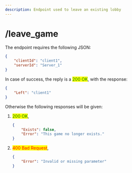 ```yaml
---
description: Endpoint used to leave an existing lobby
---
```


# /leave\_game

The endpoint requires the following JSON:

```json
{
    "clientId": "client1",
    "serverId": "Server_1"
}
```

In case of success, the reply is a <mark style="color:green;">200 OK</mark>, with the response:

```json
{
    "Left": "client1"
}
```

Otherwise the following responses will be given:

1.  <mark style="color:green;">200 OK</mark>,

    ```json
    {
        "Exists": false,
        "Error": "This game no longer exists."
    }
    ```
2.  <mark style="color:red;">400 Bad Request</mark>,

    ```json
    {
        "Error": "Invalid or missing parameter"
    }
    ```
